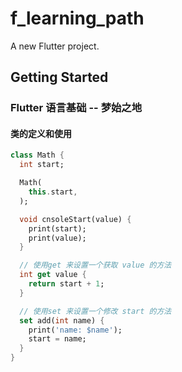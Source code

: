 # f_learning_path

A new Flutter project.

## Getting Started

### Flutter 语言基础 -- 梦始之地

#### 类的定义和使用

```dart
class Math {
  int start;

  Math(
    this.start,
  );

  void cnsoleStart(value) {
    print(start);
    print(value);
  }

  // 使用get 来设置一个获取 value 的方法
  int get value {
    return start + 1;
  }

  // 使用set 来设置一个修改 start 的方法
  set add(int name) {
    print('name: $name');
    start = name;
  }
}

```
